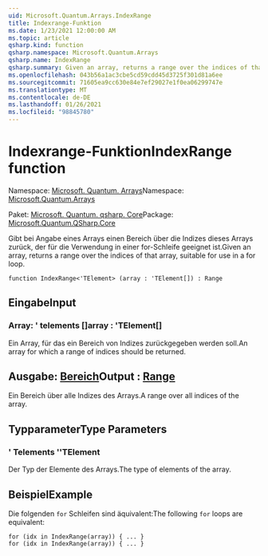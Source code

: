 ```yaml
---
uid: Microsoft.Quantum.Arrays.IndexRange
title: Indexrange-Funktion
ms.date: 1/23/2021 12:00:00 AM
ms.topic: article
qsharp.kind: function
qsharp.namespace: Microsoft.Quantum.Arrays
qsharp.name: IndexRange
qsharp.summary: Given an array, returns a range over the indices of that array, suitable for use in a for loop.
ms.openlocfilehash: 043b56a1ac3cbe5cd59cdd45d3725f301d81a6ee
ms.sourcegitcommit: 71605ea9cc630e84e7ef29027e1f0ea06299747e
ms.translationtype: MT
ms.contentlocale: de-DE
ms.lasthandoff: 01/26/2021
ms.locfileid: "98845780"
---
```

# <a name="indexrange-function"></a><span data-ttu-id="23e66-102">Indexrange-Funktion</span><span class="sxs-lookup"><span data-stu-id="23e66-102">IndexRange function</span></span>

<span data-ttu-id="23e66-103">Namespace: [Microsoft. Quantum. Arrays](xref:Microsoft.Quantum.Arrays)</span><span class="sxs-lookup"><span data-stu-id="23e66-103">Namespace: [Microsoft.Quantum.Arrays](xref:Microsoft.Quantum.Arrays)</span></span>

<span data-ttu-id="23e66-104">Paket: [Microsoft. Quantum. qsharp. Core](https://nuget.org/packages/Microsoft.Quantum.QSharp.Core)</span><span class="sxs-lookup"><span data-stu-id="23e66-104">Package: [Microsoft.Quantum.QSharp.Core](https://nuget.org/packages/Microsoft.Quantum.QSharp.Core)</span></span>


<span data-ttu-id="23e66-105">Gibt bei Angabe eines Arrays einen Bereich über die Indizes dieses Arrays zurück, der für die Verwendung in einer for-Schleife geeignet ist.</span><span class="sxs-lookup"><span data-stu-id="23e66-105">Given an array, returns a range over the indices of that array, suitable for use in a for loop.</span></span>

```qsharp
function IndexRange<'TElement> (array : 'TElement[]) : Range
```


## <a name="input"></a><span data-ttu-id="23e66-106">Eingabe</span><span class="sxs-lookup"><span data-stu-id="23e66-106">Input</span></span>

### <a name="array--telement"></a><span data-ttu-id="23e66-107">Array: ' telements []</span><span class="sxs-lookup"><span data-stu-id="23e66-107">array : 'TElement[]</span></span>

<span data-ttu-id="23e66-108">Ein Array, für das ein Bereich von Indizes zurückgegeben werden soll.</span><span class="sxs-lookup"><span data-stu-id="23e66-108">An array for which a range of indices should be returned.</span></span>



## <a name="output--range"></a><span data-ttu-id="23e66-109">Ausgabe: [Bereich](xref:microsoft.quantum.lang-ref.range)</span><span class="sxs-lookup"><span data-stu-id="23e66-109">Output : [Range](xref:microsoft.quantum.lang-ref.range)</span></span>

<span data-ttu-id="23e66-110">Ein Bereich über alle Indizes des Arrays.</span><span class="sxs-lookup"><span data-stu-id="23e66-110">A range over all indices of the array.</span></span>

## <a name="type-parameters"></a><span data-ttu-id="23e66-111">Typparameter</span><span class="sxs-lookup"><span data-stu-id="23e66-111">Type Parameters</span></span>

### <a name="telement"></a><span data-ttu-id="23e66-112">' Telements '</span><span class="sxs-lookup"><span data-stu-id="23e66-112">'TElement</span></span>

<span data-ttu-id="23e66-113">Der Typ der Elemente des Arrays.</span><span class="sxs-lookup"><span data-stu-id="23e66-113">The type of elements of the array.</span></span>

## <a name="example"></a><span data-ttu-id="23e66-114">Beispiel</span><span class="sxs-lookup"><span data-stu-id="23e66-114">Example</span></span>

<span data-ttu-id="23e66-115">Die folgenden `for` Schleifen sind äquivalent:</span><span class="sxs-lookup"><span data-stu-id="23e66-115">The following `for` loops are equivalent:</span></span>

```qsharp
for (idx in IndexRange(array)) { ... }
for (idx in IndexRange(array)) { ... }
```